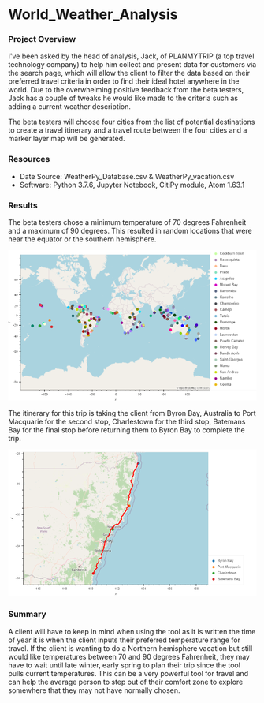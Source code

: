 # World_Weather_Analysis

### Project Overview
I've been asked by the head of analysis, Jack, of PLANMYTRIP (a top travel technology company) to help him collect and present data for customers via the search page, which will allow the client to filter the data based on their preferred travel criteria in order to find their ideal hotel anywhere in the world. Due to the overwhelming positive feedback from the beta testers, Jack has a couple of tweaks he would like made to the criteria such as adding a current weather description.

The beta testers will choose four cities from the list of potential destinations to create a travel itinerary and a travel route between the four cities and a marker layer map will be generated.

### Resources
- Date Source: WeatherPy_Database.csv & WeatherPy_vacation.csv
- Software: Python 3.7.6, Jupyter Notebook, CitiPy module, Atom 1.63.1

### Results

The beta testers chose a minimum temperature of 70 degrees Fahrenheit and a maximum of 90 degrees. This resulted in random locations that were near the equator or the southern hemisphere.

![Destination map based on weather](Vacation_Search/WeatherPy_vacation_map.png)

The itinerary for this trip is taking the client from Byron Bay, Australia to Port Macquarie for the second stop, Charlestown for the third stop, Batemans Bay for the final stop before returning them to Byron Bay to complete the trip.

![Itinerary Route map](Vacation_Itinerary/WeatherPy_travel_map.png)


### Summary

A client will have to keep in mind when using the tool as it is written the time of year it is when the client inputs their preferred temperature range for travel. If the client is wanting to do a Northern hemisphere vacation but still would like temperatures between 70 and 90 degrees Fahrenheit, they may have to wait until late winter, early spring to plan their trip since the tool pulls current temperatures. This can be a very powerful tool for travel and can help the average person to step out of their comfort zone to explore somewhere that they may not have normally chosen.
